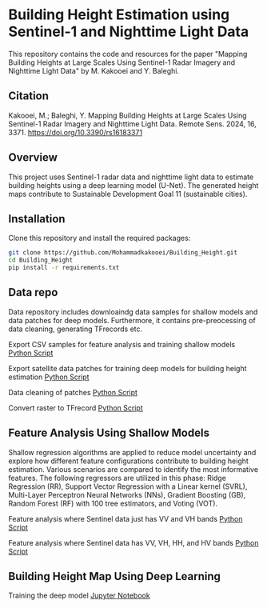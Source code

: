 # Building Height Estimation using Sentinel-1 and Nighttime Light Data

This repository contains the code and resources for the paper "Mapping Building Heights at Large Scales Using Sentinel-1 Radar Imagery and Nighttime Light Data" by M. Kakooei and Y. Baleghi.

## Citation
Kakooei, M.; Baleghi, Y. Mapping Building Heights at Large Scales Using Sentinel-1 Radar Imagery and Nighttime Light Data. Remote Sens. 2024, 16, 3371. https://doi.org/10.3390/rs16183371

## Overview
This project uses Sentinel-1 radar data and nighttime light data to estimate building heights using a deep learning model (U-Net). The generated height maps contribute to Sustainable Development Goal 11 (sustainable cities).

## Installation
Clone this repository and install the required packages:

```bash
git clone https://github.com/Mohammadkakooei/Building_Height.git
cd Building_Height
pip install -r requirements.txt
```

## Data repo
Data repository includes downloaindg data samples for shallow models and data patches for deep models. Furthermore, it contains pre-preocessing of data cleaning, generating TFrecords etc.

Export CSV samples for feature analysis and training shallow models [Python Script](https://github.com/Mohammadkakooei/Building_Height/blob/6cfdf2a0422e25d413f9bcf5ff560431a0b17140/Data/Export_sample.js)

Export satellite data patches for training deep models for building height estimation [Python Script](https://github.com/Mohammadkakooei/Building_Height/blob/6cfdf2a0422e25d413f9bcf5ff560431a0b17140/Data/Export_patches.js)

Data cleaning of patches [Python Script](https://github.com/Mohammadkakooei/Building_Height/blob/6cfdf2a0422e25d413f9bcf5ff560431a0b17140/Data/Clean_Data_Patches.ipynb)

Convert raster to TFrecord [Python Script](https://github.com/Mohammadkakooei/Building_Height/blob/fadf8a6fc8d147727fc4def7c492827bb34420cd/Data/ConvertRaster2tfrecord.ipynb)

## Feature Analysis Using Shallow Models
Shallow regression algorithms are applied to reduce model uncertainty and explore how different feature configurations contribute to building height estimation. Various scenarios are compared to identify the most informative features. The following regressors are utilized in this phase: Ridge Regression (RR), Support Vector Regression with a Linear kernel (SVRL), Multi-Layer Perceptron Neural Networks (NNs), Gradient Boosting (GB), Random Forest (RF) with 100 tree estimators, and Voting (VOT).

Feature analysis where Sentinel data just has VV and VH bands [Python Script](https://github.com/Mohammadkakooei/Building_Height/blob/3ab7da7d3e03be10b2187fdc1e08929fecf5a918/Feature%20Analysis%20Using%20Shallow%20Models/Feature_Regression_VV_VH.ipynb)

Feature analysis where Sentinel data has VV, VH, HH, and HV bands [Python Script](https://github.com/Mohammadkakooei/Building_Height/blob/3ab7da7d3e03be10b2187fdc1e08929fecf5a918/Feature%20Analysis%20Using%20Shallow%20Models/Feature_Regression_Stockholm.ipynb)


## Building Height Map Using Deep Learning
Training the deep model [Jupyter Notebook](https://github.com/Mohammadkakooei/Building_Height/blob/fd1ecd399eb3b73b54f10d598d134019a145c814/Building%20Height%20Map%20Using%20Deep%20Learning/Deep_UNET_Regression.ipynb)










